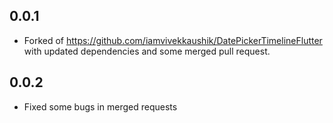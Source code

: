 ## 0.0.1
* Forked of https://github.com/iamvivekkaushik/DatePickerTimelineFlutter with updated dependencies and some merged pull request.

## 0.0.2
* Fixed some bugs in merged requests 
